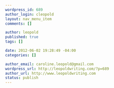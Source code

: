 ```yaml
--- 
wordpress_id: 689
author_login: cleopold
layout: nav_menu_item
comments: []

author: leopold
published: true
tags: []

date: 2012-06-02 19:28:49 -04:00
categories: []

author_email: caroline.leopold@gmail.com
wordpress_url: http://leopoldwriting.com/?p=689
author_url: http://www.leopoldwriting.com
status: publish
---
```

 
